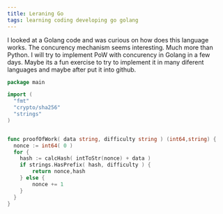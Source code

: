 ```yaml
---
title: Leraning Go
tags: learning coding developing go golang
---
```


I looked at a Golang code and was curious on how does this language works. The concurency mechanism seems interesting. Much more than Python.
I will try to implement PoW with concurency in Golang in a few days. Maybe its a fun exercise to try to implement it in many diferent languages and maybe after put it into github.

```go
package main

import (
  "fmt"
  "crypto/sha256"
  "strings"
)


func proofOfWork( data string, difficulty string ) (int64,string) {
  nonce := int64( 0 )
  for {
    hash := calcHash( intToStr(nonce) + data )
    if strings.HasPrefix( hash, difficulty ) {
        return nonce,hash 
    } else {
        nonce += 1           
    }
  }
}
```